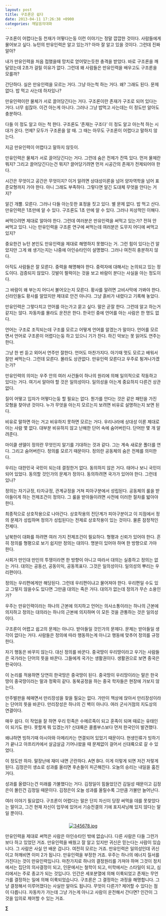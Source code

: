 ```yaml
---
layout: post
title: 구조론은 쉽다
date: 2013-04-11 17:26:38 +0900
categories: 깨달음의대화
---
```

구조론이 어렵다는둥 천재가 어떻다는둥 이런 이야기는 정말 깝깝한 것이다. 사람들에게 물어보고 싶다. 뉴턴의 만유인력은 알고 있는가? 아마 잘 알고 있을 것이다. 그런데 진짜 알아? 


  


내가 만유인력을 처음 접했을때 망치로 얻어맞는듯한 충격을 받았다. 바로 구조론을 깨달았는데 2초가 걸릴 이유가 없다. 그런데 왜 사람들은 만유인력을 배우고도 구조론을 모를까? 


  


간단하다. 실은 만유인력을 모르는 거다. 그냥 아는척 하는 거다. 왜? 그래도 된다. 문제없다. 밥 먹고 사는데 하자있나? 


  


만유인력이란 물체가 서로 끌어당긴다는 거다. 구조론이란 존재가 구조로 되어 있다는 거다. 너무 쉽잖아. 이건 아는게 아니다. 그러나 그냥 밥먹고 사는데는 이 정도만 알아도 충분하다. 


  


다들 이 정도 알고 아는 척 한다. 구조론도 ‘존재는 구조다’ 이 정도 알고 아는척 하는 시대가 온다. 언제? 모두가 구조론을 알 때. 그 때는 아무도 구조론이 어렵다고 말하지 않는다. 


  


지금 만유인력이 어렵다고 말하지 않듯이. 


  


만유인력은 물체가 서로 끌어당긴다는 거다. 그런데 숨은 전제가 잔뜩 있다. 먼저 물체란 뭐지? 그리고 끌어당긴다는건 뭐지? 끌어당기려면 먼저 시공간의 존재가 전제되어야 한다. 


  


시간은 무엇이고 공간은 무엇이지? 이거 알려면 상대성이론을 넘어 양자역학을 넘어 표준모형까지 가야 한다. 아니 그래도 부족하다. 그렇다면 알긴 도대체 무엇을 안다는 거지? 


  


알긴 개뿔. 모른다. 그러나 다들 아는듯한 표정을 짓고 있다. 별 문제 없다. 밥 먹고 산다. 만유인력은 1초만에 알 수 있다. 구조론도 1초 만에 알 수 있다. 그러나 피상적인 이해다. 


  


써먹으려면 제대로 알아야 한다. 그런데 여러분은 만유인력을 써먹고 있는가? 전혀 안 써먹고 있다. 나는 만유인력을 구조론 연구에 써먹는데 여러분은 도무지 어디에 써먹고 있지? 


  


중요한건 뉴턴 본인도 만유인력을 제대로 해명하지 못했다는 거. 그런 힘이 있다는건 알았지만 그게 왜 생기는지는 나중에 아인슈타인이 설명했다. 그러나 여전히 충분하지 않다. 


  


아직도 사람들은 잘 모른다. 중력을 해명해야 한다. 중력자에 대해서는 논의되고 있는 정도이다. 검증되지 않았다. 깃발이 펄럭이는 것을 보고 바람이 분다는 사실을 아는 정도이다. 


  


그 바람이 왜 부는지 어디서 불어오는지 모른다. 황사를 알려면 고비사막에 가봐야 한다. 신라인들도 황사를 알았지만 제대로 안건 아니다. 그냥 흙비가 내렸다고 기록해 놓았다. 


  


만유인력은 그렇다치고 언어를 아는가고 묻고 싶다. 말은 곧잘 한다. 그런데 알고 하는거 같지는 않다. 자동차를 몰라도 운전은 한다. 한국인 중에 언어를 아는 사람은 한 명도 없다.


  


언어는 구조로 조직되는데 구조를 모르고 어떻게 언어를 알겠는가 말이다. 언어를 모르면서 언어로 구조론이 어렵다는둥 하고 있으니 기가 찬다. 하긴 악보는 못 읽어도 연주는 한다.


  


그냥 한 번 듣고 외어서 연주만 잘한다. 언어도 마찬가지다. 아기때 멋도 모르고 배워서 잘만 써먹는다. 그런데 모른다. 몰라도 상관없다. 만유인력 모른다고 우주로 튕겨나가겠는가?


  


만유인력의 의미는 우주 안의 여러 사건들이 하나의 원리에 의해 일의적으로 작동하고 있다는 거다. 여기서 알아야 할 것은 일의성이다. 일의성을 아는게 중요하지 다른건 상관없다.


  


질이 어떻고 입자가 어떻다는둥 할 필요는 없다. 뭔가를 안다는 것은 같은 패턴을 가진 모형을 찾아낸 것이다. 누가 무엇을 아는지 모르는지 보려면 비유로 설명하는지 보면 된다. 


  


비유로 말하면 아는 거고 비유하지 못하면 모르는 거다. 우리나라에 상대성 이론 제대로 아는 사람 몇 없다. 대부분 비유하지 않고 난해한 단어 속에 숨어버린다. 단어만 몇 개 알려준다. 


  


마이클 샌델이 정의란 무엇인지 알기를 기대하는 것과 같다. 그는 계속 새로운 폴더를 연다. 그리고 숨어버린다. 정의를 모르기 때문이다. 정의란 공동체의 숨은 전제를 의미한다. 


  


우리는 대한민국 국민이 되는데 결정한거 없다. 동의하지 않은 거다. 태어나 보니 국민이 되어 있었다. 동의할 것인가의 문제가 정의다. 동의하려면 국가가 있어야 한다. 그런데 있나?


  


정의는 자기규정, 타자규정, 관계규정을 거쳐 피아구분에서 성립된다. 공동체의 룰을 받아들이게 하는 전제조건이 정의다. 그 룰을 받아들이려면 사전에 이러한 절차를 밟아야 한다. 


  


최종적으로 상호작용으로 나아간다. 상호작용의 전단계가 피아구분이고 이 지점에서 정의 문제가 성립하며 정의가 성립된다는 전제로 상호작용이 있는 것이다. 물론 잠정적인 전제다.


  


남북한이 대화를 하려면 여러 가지 전제조건이 필요하다. 형평과 신뢰가 있어야 한다. 흔히 정의를 형평으로 보기 쉽지만 정의는 대의다. 명분이 있어야 하며 한 방향으로 가야 한다.


  


사회가 만인대 만인의 투쟁이라면 한 방향이 아니고 따라서 대의는 실종하고 정의는 없는 거다. 대의는 공동선, 공동이익, 공동목표다. 그것은 일의성이다. 일의성의 뿌리는 우리편이다. 


  


정의는 우리편에게만 해당된다. 그런데 우리편이냐고 물어져야 한다. 우리편일 수도 있고 그렇지 않을수도 있다면 그만큼 대의는 죽은 거다. 대의가 없는데 정의가 무슨 소용인가? 


  


우주는 만유인력이라는 하나의 근본에 의지하고 언어는 의사소통이라는 하나의 근본에 의지하고 정의는 대의라는 하나의 근본에 의지하며 이 모든 것을 관통하는 것은 일의성이다. 


  


구조론이 어렵고 쉽고의 문제는 아니다. 받아들일 것인가의 문제다. 문제는 받아들일 생각이 없다는 거다. 사람들은 정의에 따라 행동하는게 아니고 행동에 맞추어 정의를 규정한다. 


  


자기 행동은 바꾸지 않는다. 대신 정의를 바꾼다. 중국땅이 우리땅이라고 우기는 사람들은 국가라는 단어의 뜻을 바꾼다. 그들에게 국가는 생활권이다. 생활권으로 보면 중국은 한국이다.


  


이 논리를 적용하면 당연히 한국땅은 중국땅이 된다. 중국땅이 우리땅이라는 말은 한국땅이 중국땅이라는 말과 정확히 같다. 동북공정을 하는 중국 학자들은 현장에 가보지 않는다.


  


만주벌판을 헤매면서 만리장성을 찾을 필요는 없다. 가만이 책상에 앉아서 만리장성이라는 단어의 뜻을 바꾼다. 만리장성은 하나의 긴 벽이 아니다. 여러 군사거점의 지도상의 연결이다.


  


매우 쉽다. 이 작업을 잘 하면 우리 민족은 수메르족이 되고 훈족이 되며 때로는 유태인이 되기도 한다. 못할게 뭐 있겠는가? 신대륙은 콜롬부스보다 먼저 한국인이 발견했다. 


  


왜냐하면 빙하기때 아시아와 아메리카는 연결되어 있었기 때문이다. 현생인류가 빙하기가 끝나고 아프리카에서 살금살금 기어나왔을 때 문제없이 걸어서 신대륙으로 갈 수 있었다.


  


이 정도만 하자. 말장난에 재미 내면 곤란하다. A면 B다. 이게 이렇게 되면 저건 저렇게 된다. 김정은이 생쇼로 성과를 올리면 후손들이 피곤해진다. 오늘의 승리는 내일을 훔친 거다. 


  


성과를 올렸다는건 미래를 가불했다는 거다. 김정일이 힘들었던건 김일성 때문이고 김정은이 몰린건 김정일 때문이다. 김정은이 오늘 성과를 올릴수록 그만큼 가불만 늘어난다. 


  


여러 이야기 필요없다. 구조론이 어렵다는 말은 단지 자신이 당장 써먹을 데를 못찾았다는 말이고, 그건 현재 자신이 업무에 있어서 기승전결의 기에 포지셔닝해 있지 않다는 말일 뿐이다. 



 ###


  




<p align="center">
  <a href="?mid=DonOh"><img alt="345678.jpg" src="assets/attach/images/198/727/315/55.JPG" /> <br /></a>
</p>



만유인력을 제대로 써먹은 사람은 아인슈타인 밖에 없습니다. 다른 사람은 다들 그런가 보다 하고 있었던 거죠. 만유인력을 배웠고 잘 알고 있지만 귀신은 믿는다는 사람이 있습니다. 그 사람은 사실 안 배운 겁니다. 여전히 모르는 거죠. 만유인력은 일의성인데 귀신이고 허깨비면 이미 2가 됩니다. 만유인력을 부정한 거죠. 우주는 하나의 에너지 질서를 가진다는 것이 만유인력입니다. 마찬가지로 하나의 결정원리를 가져야 하며 그것이 정치에서는 집단의 의사결정이 되고, 인문에서는 철학이 되고, 미학에서는 스타일이 되고, 심리에서는 주로 종교가 되는 것입니다. 인간은 세포분열에 의해 이룩되었고 존재는 무언가를 결정하는 일에 의해 이룩되었습니다. 구조론은 그 결정하는 과정을 해명합니다. 그냥 결정해서 이루어졌다는 사실만 알아도 됩니다. 무엇이 다른가? 제어할 수 있다는 점이 다릅니다. 자동차가 가는데 그냥 가는게 아니고 사람이 운전해서 간다면? 인간이 그것을 임의로 제어할 수 있는 거죠. 

  




  




**∑**

